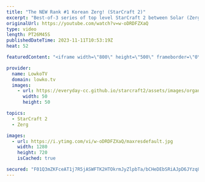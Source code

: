 ```yaml
---
title: "The NEW Rank #1 Korean Zerg! (StarCraft 2)"
excerpt: "Best-of-3 series of top level StarCraft 2 between Solar (Zerg) and herO (Protoss). Support my work: https://patreon.com/lowkotv  Lowko merch: https://lowko.shop Tech setup: https://lowko.tv/setup  My second channel: https://youtube.com/morelowko Twitch livestream: https://twitch.tv/lowkotv Live most"
originalUrl: https://youtube.com/watch?v=w-oDRDFZXaQ
type: video
length: PT26M45S
publishedDateTime: 2023-11-11T10:53:19Z
heat: 52

featuredContent: "<iframe width=\"800\" height=\"500\" frameborder=\"0\" src=\"https://www.youtube.com/embed/w-oDRDFZXaQ\" allow=\"accelerometer; autoplay; encrypted-media; gyroscope; picture-in-picture\" allowfullscreen></iframe>"

provider:
  name: LowkoTV
  domain: lowko.tv
  images:
    - url: https://everyday-cc.github.io/starcraft2/assets/images/organizations/lowko.tv-50x50.jpg
      width: 50
      height: 50

topics:
  - StarCraft 2
  - Zerg

images:
  - url: https://i.ytimg.com/vi/w-oDRDFZXaQ/maxresdefault.jpg
    width: 1280
    height: 720
    isCached: true

secured: "F01Q3mZKFceAT1j7R5jASWFTK2HTOkrmJyZlpbTa/bCHeDEbSRiAJpD6JYzq8PzIwEi6DcnCWdpSZFZ1YHQ5LqOLo14FpXENHMxpyAkyPTScmNxREAKozrzJkeVAw3efFqN2Q52DxaC7+okLuAzEKG48JBvf1ZJtlj8Tg43s1PuJ9+fyggwOD4jvhdWv6WjlwEZlIZmXWohBgJ/09XwXoEn3fFELBJYzaOlt4hkee6BGRvt1jih3NfoVs01571FDB035XZyHfe1DAWXIvueidMzLbgtKougmkFPltkAAf/CZiOWvHNKvKsgmTaD3PtM8HvJheiC7Q+Kl7PIPmFZioOlP+LW/NB7HhWNl/Pl5XrZEijS9L8K4a5QB1ZUVkJ15VpoD8RfCXzvYQVhqH/2P4xKABVvc6znVW3dNcSRQ6Gg=;dTevA8j3+IpjlfERdtuKkg=="
---
```


